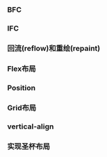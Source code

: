 ### BFC


### IFC


### 回流(reflow)和重绘(repaint)


### Flex布局


### Position


### Grid布局


### vertical-align


### 实现圣杯布局

